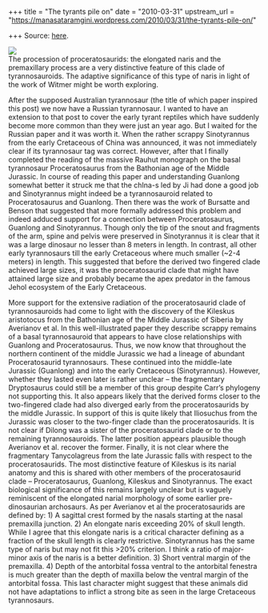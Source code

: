 +++
title = "The tyrants pile on"
date = "2010-03-31"
upstream_url = "https://manasataramgini.wordpress.com/2010/03/31/the-tyrants-pile-on/"

+++
Source: [here](https://manasataramgini.wordpress.com/2010/03/31/the-tyrants-pile-on/).

[![](https://i2.wp.com/lh4.ggpht.com/_hjuA1bE0hBw/S7NwjwDJMtI/AAAAAAAABX8/1nal_2mZIkg/s400/proceratosaurids.jpg)](http://picasaweb.google.com/lh/photo/5BW1d2zybzU738jnmtsiSw?feat=embedwebsite)  
The procession of proceratosaurids: the elongated naris and the
premaxillary process are a very distinctive feature of this clade of
tyrannosauroids. The adaptive significance of this type of naris in
light of the work of Witmer might be worth exploring.

After the supposed Australian tyrannosaur (the title of which paper
inspired this post) we now have a Russian tyrannosaur. I wanted to have
an extension to that post to cover the early tyrant reptiles which have
suddenly become more common than they were just an year ago. But I
waited for the Russian paper and it was worth it. When the rather
scrappy Sinotyrannus from the early Cretaceous of China was announced,
it was not immediately clear if its tyrannosaur tag was correct.
However, after that I finally completed the reading of the massive
Rauhut monograph on the basal tyrannosaur Proceratosaurus from the
Bathonian age of the Middle Jurassic. In course of reading this paper
and understanding Guanlong somewhat better it struck me that the chIna-s
led by Ji had done a good job and Sinotyrannus might indeed be a
tyrannosauroid related to Proceratosaurus and Guanlong. Then there was
the work of Bursatte and Benson that suggested that more formally
addressed this problem and indeed adduced support for a connection
between Proceratosaurus, Guanlong and Sinotyrannus. Though only the tip
of the snout and fragments of the arm, spine and pelvis were preserved
in Sinotyrannus it is clear that it was a large dinosaur no lesser than
8 meters in length. In contrast, all other early tyrannosaurs till the
early Cretaceous where much smaller (\~2-4 meters) in length. This
suggested that before the derived two fingered clade achieved large
sizes, it was the proceratosaurid clade that might have attained large
size and probably became the apex predator in the famous Jehol ecosystem
of the Early Cretaceous.

More support for the extensive radiation of the proceratosaurid clade of
tyrannosauroids had come to light with the discovery of the Kileskus
aristotocus from the Bathonian age of the Middle Jurassic of Siberia by
Averianov et al. In this well-illustrated paper they describe scrappy
remains of a basal tyrannosauroid that appears to have close
relationships with Guanlong and Proceratosaurus. Thus, we now know that
throughout the northern continent of the middle Jurassic we had a
lineage of abundant Proceratosaurid tyrannosaurs. These continued into
the middle-late Jurassic (Guanlong) and into the early Cretaceous
(Sinotyrannus). However, whether they lasted even later is rather
unclear – the fragmentary Dryptosaurus could still be a member of this
group despite Carr’s phylogeny not supporting this. It also appears
likely that the derived forms closer to the two-fingered clade had also
diverged early from the proceratosaurids by the middle Jurassic. In
support of this is quite likely that Iliosuchus from the Jurassic was
closer to the two-finger clade than the proceratosaurids. It is not
clear if Dilong was a sister of the proceratosaurid clade or to the
remaining tyrannosauroids. The latter position appears plausible though
Averianov et al. recover the former. Finally, it is not clear where the
fragmentary Tanycolagreus from the late Jurassic falls with respect to
the proceratosaurids. The most distinctive feature of Kileskus is its
narial anatomy and this is shared with other members of the
proceratosaurid clade – Proceratosaurus, Guanlong, Kileskus and
Sinotyrannus. The exact biological significance of this remains largely
unclear but is vaguely reminiscent of the elongated narial morphology of
some earlier pre-dinosaurian archosaurs. As per Averianov et al the
proceratosaurids are defined by: 1) A sagittal crest formed by the
nasals starting at the nasal premaxilla junction. 2) An elongate naris
exceeding 20% of skull length. While I agree that this elongate naris is
a critical character defining as a fraction of the skull length is
clearly restrictive. Sinotyrannus has the same type of naris but may not
fit this \>20% criterion. I think a ratio of major-minor axis of the
naris is a better definition. 3) Short ventral margin of the premaxilla.
4) Depth of the antorbital fossa ventral to the antorbital fenestra is
much greater than the depth of maxilla below the ventral margin of the
antorbital fossa. This last character might suggest that these animals
did not have adaptations to inflict a strong bite as seen in the large
Cretaceous tyrannosaurs.

